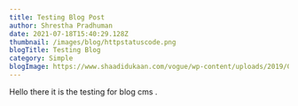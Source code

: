 ```yaml
---
title: Testing Blog Post
author: Shrestha Pradhuman
date: 2021-07-18T15:40:29.128Z
thumbnail: /images/blog/httpstatuscode.png
blogTitle: Testing Blog
category: Simple
blogImage: https://www.shaadidukaan.com/vogue/wp-content/uploads/2019/08/hug-kiss-images.jpg
---
```

Hello there  it is the testing for blog cms .